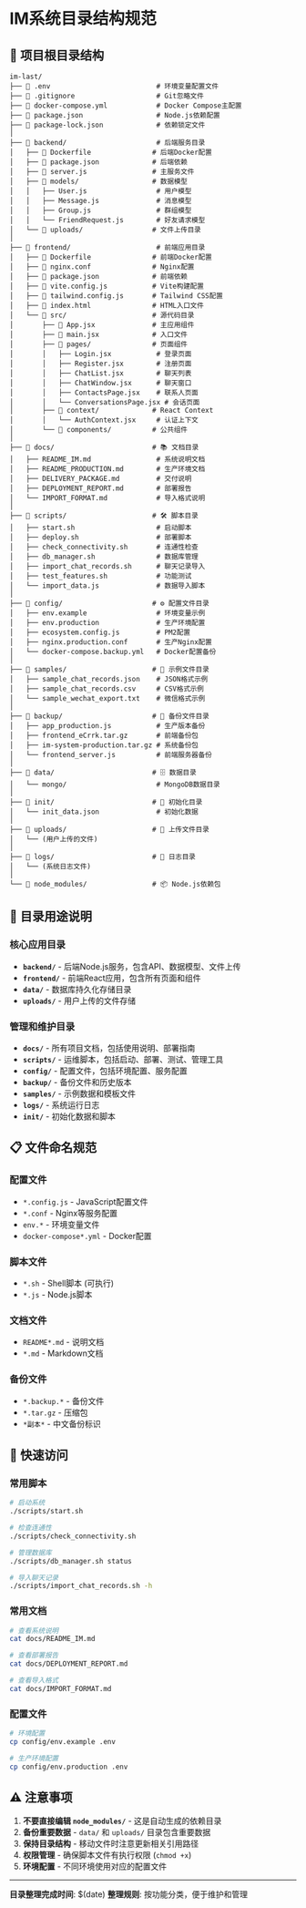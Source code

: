 # IM系统目录结构规范

## 📁 项目根目录结构

```
im-last/
├── 📄 .env                          # 环境变量配置文件
├── 📄 .gitignore                    # Git忽略文件
├── 📄 docker-compose.yml            # Docker Compose主配置
├── 📄 package.json                  # Node.js依赖配置
├── 📄 package-lock.json             # 依赖锁定文件
│
├── 📁 backend/                      # 后端服务目录
│   ├── 📄 Dockerfile               # 后端Docker配置
│   ├── 📄 package.json             # 后端依赖
│   ├── 📄 server.js                # 主服务文件
│   ├── 📁 models/                  # 数据模型
│   │   ├── User.js                 # 用户模型
│   │   ├── Message.js              # 消息模型
│   │   ├── Group.js                # 群组模型
│   │   └── FriendRequest.js        # 好友请求模型
│   └── 📁 uploads/                 # 文件上传目录
│
├── 📁 frontend/                     # 前端应用目录
│   ├── 📄 Dockerfile               # 前端Docker配置
│   ├── 📄 nginx.conf               # Nginx配置
│   ├── 📄 package.json             # 前端依赖
│   ├── 📄 vite.config.js           # Vite构建配置
│   ├── 📄 tailwind.config.js       # Tailwind CSS配置
│   ├── 📄 index.html               # HTML入口文件
│   └── 📁 src/                     # 源代码目录
│       ├── 📄 App.jsx              # 主应用组件
│       ├── 📄 main.jsx             # 入口文件
│       ├── 📁 pages/               # 页面组件
│       │   ├── Login.jsx           # 登录页面
│       │   ├── Register.jsx        # 注册页面
│       │   ├── ChatList.jsx        # 聊天列表
│       │   ├── ChatWindow.jsx      # 聊天窗口
│       │   ├── ContactsPage.jsx    # 联系人页面
│       │   └── ConversationsPage.jsx # 会话页面
│       ├── 📁 context/             # React Context
│       │   └── AuthContext.jsx     # 认证上下文
│       └── 📁 components/          # 公共组件
│
├── 📁 docs/                        # 📚 文档目录
│   ├── README_IM.md                # 系统说明文档
│   ├── README_PRODUCTION.md        # 生产环境文档
│   ├── DELIVERY_PACKAGE.md         # 交付说明
│   ├── DEPLOYMENT_REPORT.md        # 部署报告
│   └── IMPORT_FORMAT.md            # 导入格式说明
│
├── 📁 scripts/                     # 🛠️ 脚本目录
│   ├── start.sh                    # 启动脚本
│   ├── deploy.sh                   # 部署脚本
│   ├── check_connectivity.sh       # 连通性检查
│   ├── db_manager.sh               # 数据库管理
│   ├── import_chat_records.sh      # 聊天记录导入
│   ├── test_features.sh            # 功能测试
│   └── import_data.js              # 数据导入脚本
│
├── 📁 config/                      # ⚙️ 配置文件目录
│   ├── env.example                 # 环境变量示例
│   ├── env.production              # 生产环境配置
│   ├── ecosystem.config.js         # PM2配置
│   ├── nginx.production.conf       # 生产Nginx配置
│   └── docker-compose.backup.yml   # Docker配置备份
│
├── 📁 samples/                     # 📄 示例文件目录
│   ├── sample_chat_records.json    # JSON格式示例
│   ├── sample_chat_records.csv     # CSV格式示例
│   └── sample_wechat_export.txt    # 微信格式示例
│
├── 📁 backup/                      # 💾 备份文件目录
│   ├── app_production.js           # 生产版本备份
│   ├── frontend_eCrrk.tar.gz       # 前端备份包
│   ├── im-system-production.tar.gz # 系统备份包
│   └── frontend_server.js          # 前端服务器备份
│
├── 📁 data/                        # 🗄️ 数据目录
│   └── mongo/                      # MongoDB数据目录
│
├── 📁 init/                        # 🚀 初始化目录
│   └── init_data.json              # 初始化数据
│
├── 📁 uploads/                     # 📎 上传文件目录
│   └── (用户上传的文件)
│
├── 📁 logs/                        # 📝 日志目录
│   └── (系统日志文件)
│
└── 📁 node_modules/                # 📦 Node.js依赖包
```

## 🎯 目录用途说明

### 核心应用目录
- **`backend/`** - 后端Node.js服务，包含API、数据模型、文件上传
- **`frontend/`** - 前端React应用，包含所有页面和组件
- **`data/`** - 数据库持久化存储目录
- **`uploads/`** - 用户上传的文件存储

### 管理和维护目录
- **`docs/`** - 所有项目文档，包括使用说明、部署指南
- **`scripts/`** - 运维脚本，包括启动、部署、测试、管理工具
- **`config/`** - 配置文件，包括环境配置、服务配置
- **`backup/`** - 备份文件和历史版本
- **`samples/`** - 示例数据和模板文件
- **`logs/`** - 系统运行日志
- **`init/`** - 初始化数据和脚本

## 📋 文件命名规范

### 配置文件
- `*.config.js` - JavaScript配置文件
- `*.conf` - Nginx等服务配置
- `env.*` - 环境变量文件
- `docker-compose*.yml` - Docker配置

### 脚本文件
- `*.sh` - Shell脚本 (可执行)
- `*.js` - Node.js脚本

### 文档文件
- `README*.md` - 说明文档
- `*.md` - Markdown文档

### 备份文件
- `*.backup.*` - 备份文件
- `*.tar.gz` - 压缩包
- `*副本*` - 中文备份标识

## 🚀 快速访问

### 常用脚本
```bash
# 启动系统
./scripts/start.sh

# 检查连通性
./scripts/check_connectivity.sh

# 管理数据库
./scripts/db_manager.sh status

# 导入聊天记录
./scripts/import_chat_records.sh -h
```

### 常用文档
```bash
# 查看系统说明
cat docs/README_IM.md

# 查看部署报告
cat docs/DEPLOYMENT_REPORT.md

# 查看导入格式
cat docs/IMPORT_FORMAT.md
```

### 配置文件
```bash
# 环境配置
cp config/env.example .env

# 生产环境配置
cp config/env.production .env
```

## ⚠️ 注意事项

1. **不要直接编辑 `node_modules/`** - 这是自动生成的依赖目录
2. **备份重要数据** - `data/` 和 `uploads/` 目录包含重要数据
3. **保持目录结构** - 移动文件时注意更新相关引用路径
4. **权限管理** - 确保脚本文件有执行权限 (`chmod +x`)
5. **环境配置** - 不同环境使用对应的配置文件

---

**目录整理完成时间**: $(date)
**整理规则**: 按功能分类，便于维护和管理
